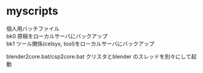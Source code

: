 # myscripts
  
個人用バッチファイル  
bk0 原稿をローカルサーバにバックアップ  
bk1 ツール関係(celsys, tool)をローカルサーバにバックアップ  

blender2core.bat/csp2core.bat クリスタとblender のスレッドを別々にして起動
